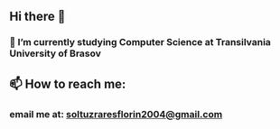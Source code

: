 ## Hi there 👋
### 🌱 I’m currently studying Computer Science at Transilvania University of Brasov

## 📫 How to reach me: 

### email me at: soltuzraresflorin2004@gmail.com

<!--
**shadykun/shadykun** is a ✨ _special_ ✨ repository because its `README.md` (this file) appears on your GitHub profile.

Here are some ideas to get you started:

- 🔭 I’m currently working on ...
- 👯 I’m looking to collaborate on ...
- 🤔 I’m looking for help with ...
- 💬 Ask me about ...
- 😄 Pronouns: ...
- ⚡ Fun fact: ...
-->

